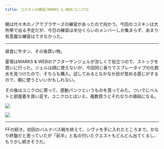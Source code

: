 ```yaml
---
title: コスキンの練習/MARKS & WEB/ユニクロ
---
```


朝は代々木のノアでブラザーズの練習があったので向かう。今回のコスキンは大所帯で出る予定だが、今日の練習は半分くらいのメンバーしか集まらず、あまり有意義な練習はできなかった。

---

昼食に牛タン、その後買い物。

夏場はMARKS & WEBのアフターサンジェルが涼しくて役立つので、ストックを買いに行った。ジェルは顔に使えないが、今回同じ香りでスプレータイプの化粧水を見つけたので、そちらも購入。試してみるとなかなか目が覚める感じがするので、朝に使うといいかもしれない。

その後はユニクロに寄って、感動パンツというものを買ってみた。ついでにベルトと部屋着を買い足す。ユニクロとはいえ、複数買うとそれなりの値段になる。

![](https://photos.apkas.net/medium/202307/20230708-172926.webp)

![](https://photos.apkas.net/medium/202307/20230708-181839.webp)

---

FFの続き。初回のバルナバス戦を終えて、シヴァを手に入れたところまで。かなり終盤だと思っていたが「前半」と名の付いたクエストもどんどん出てくるし、もう少し続きそうだ。
